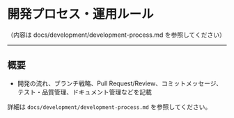 # 開発プロセス・運用ルール

（内容は docs/development/development-process.md を参照してください）

---

## 概要
- 開発の流れ、ブランチ戦略、Pull Request/Review、コミットメッセージ、テスト・品質管理、ドキュメント管理などを記載

詳細は `docs/development/development-process.md` を参照してください。
